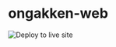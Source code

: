 # ongakken-web
 
![Deploy to live site](https://github.com/ongakken/ongakken-web/workflows/Deploy%20to%20Firebase%20Hosting%20on%20merge/badge.svg?branch=live)
